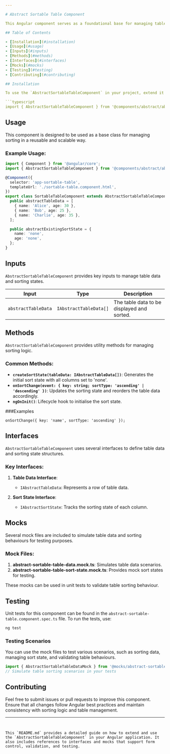 ```yaml
---

# Abstract Sortable Table Component

This Angular component serves as a foundational base for managing table sorting functionality. It provides reusable logic for handling table data sorting and is designed to be extended by other table components.

## Table of Contents

- [Installation](#installation)
- [Usage](#usage)
- [Inputs](#inputs)
- [Methods](#methods)
- [Interfaces](#interfaces)
- [Mocks](#mocks)
- [Testing](#testing)
- [Contributing](#contributing)

## Installation

To use the `AbstractSortableTableComponent` in your project, extend it in your custom table components to manage sorting functionality in your Angular application.

```typescript
import { AbstractSortableTableComponent } from '@components/abstract/abstract-sortable-table/abstract-sortable-table.component';
```

## Usage

This component is designed to be used as a base class for managing sorting in a reusable and scalable way.

### Example Usage:

```typescript
import { Component } from '@angular/core';
import { AbstractSortableTableComponent } from '@components/abstract/abstract-sortable-table/abstract-sortable-table.component';

@Component({
  selector: 'app-sortable-table',
  templateUrl: './sortable-table.component.html',
})
export class SortableTableComponent extends AbstractSortableTableComponent {
  public abstractTableData = [
    { name: 'Alice', age: 30 },
    { name: 'Bob', age: 25 },
    { name: 'Charlie', age: 35 },
  ];

  public abstractExistingSortState = {
    name: 'none',
    age: 'none',
  };
}
```

## Inputs

`AbstractSortableTableComponent` provides key inputs to manage table data and sorting states.

| Input         | Type       | Description                                         |
| ------------- | ---------- | --------------------------------------------------- |
| `abstractTableData`   | `IAbstractTableData[]`| The table data to be displayed and sorted.    |

## Methods

`AbstractSortableTableComponent` provides utility methods for managing sorting logic.

### Common Methods:

- **`createSortState(tableData: IAbstractTableData[])`**: Generates the initial sort state with all columns set to 'none'.
- **`onSortChange(event: { key: string; sortType: 'ascending' | 'descending' })`**: Updates the sorting state and reorders the table data accordingly.
- **`ngOnInit()`**: Lifecycle hook to initialise the sort state.

###Examples

```
onSortChange({ key: 'name', sortType: 'ascending' });
```
## Interfaces

`AbstractSortableTableComponent` uses several interfaces to define table data and sorting state structures.

### Key Interfaces:

1. **Table Data Interface**:
   - `IAbstractTableData`: Represents a row of table data.

2. **Sort State Interface**:
   - `IAbstractSortState`: Tracks the sorting state of each column.

## Mocks

Several mock files are included to simulate table data and sorting behaviours for testing purposes.

### Mock Files:

1. **abstract-sortable-table-data.mock.ts**: Simulates table data scenarios.
2. **abstract-sortable-table-sort-state.mock.ts**: Provides mock sort states for testing.

These mocks can be used in unit tests to validate table sorting behaviour.

## Testing

Unit tests for this component can be found in the `abstract-sortable-table.component.spec.ts` file. To run the tests, use:

```bash
ng test
```

### Testing Scenarios

You can use the mock files to test various scenarios, such as sorting data, managing sort state, and validating table behaviours.

```typescript
import { AbstractSortableTableDataMock } from '@mocks/abstract-sortable-table-data.mock.ts';
// Simulate table sorting scenarios in your tests
```

## Contributing

Feel free to submit issues or pull requests to improve this component. Ensure that all changes follow Angular best practices and maintain consistency with sorting logic and table management.

---
```


This `README.md` provides a detailed guide on how to extend and use the `AbstractSortableTableComponent` in your Angular application. It also includes references to interfaces and mocks that support form control, validation, and testing.
